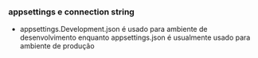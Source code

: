 ### appsettings e connection string

- appsettings.Development.json é usado para ambiente de desenvolvimento enquanto
appsettings.json é usualmente usado para ambiente de produção